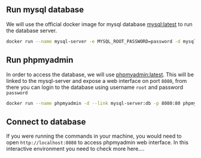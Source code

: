 ## Run mysql database

We will use the official docker image for mysql database [mysql:latest](https://hub.docker.com/_/mysql) to run the database server.

```bash
docker run --name mysql-server -e MYSQL_ROOT_PASSWORD=password -d mysql:latest
```

## Run phpmyadmin

In order to access the database, we will use [phpmyadmin:latest](https://hub.docker.com/_/phpmyadmin). This will be linked to the mysql-server and expose a web interface on port `8080`, from there you can login to the database using username `root` and password `password`

```bash
docker run --name phpmyadmin -d --link mysql-server:db -p 8080:80 phpmyadmin:latest
```

## Connect to database

If you were running the commands in your machine, you would need to open `http://localhost:8080` to access phpmyadmin web interface. In this interactive environment you need to check more here....
